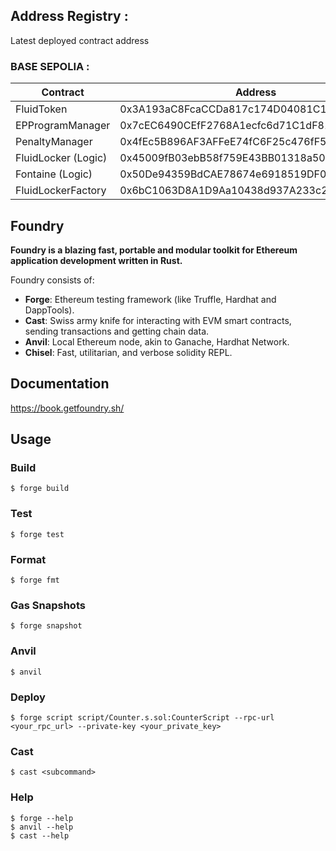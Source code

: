 ## Address Registry :

Latest deployed contract address

### BASE SEPOLIA :

| Contract            | Address                                    | Explorer                                                                          |
| ------------------- | ------------------------------------------ | --------------------------------------------------------------------------------- |
| FluidToken          | 0x3A193aC8FcaCCDa817c174D04081C105154a8441 | https://mumbai.polygonscan.com/address/0xc0f123B96d67C2D600b91Fdee740E05D18e4DD45 |
| EPProgramManager    | 0x7cEC6490CEfF2768A1ecfc6d71C1dF819A8a6E3c | https://mumbai.polygonscan.com/address/0xc0f123B96d67C2D600b91Fdee740E05D18e4DD45 |
| PenaltyManager      | 0x4fEc5B896AF3AFFeE74fC6F25c476fF53aAEfCe1 | https://mumbai.polygonscan.com/address/0xB7Ab2197eF273F759C174D553E37633c0E691460 |
| FluidLocker (Logic) | 0x45009fB03ebB58f759E43BB01318a50f8C2f3f8b | https://mumbai.polygonscan.com/address/0x2441290537D452A5e281755fE1126275f27032ff |
| Fontaine (Logic)    | 0x50De94359BdCAE78674e6918519DF0220aEfD514 | https://mumbai.polygonscan.com/address/0x392cfc9F4e839B1C49f422851ed004f2d7B81939 |
| FluidLockerFactory  | 0x6bC1063D8A1D9Aa10438d937A233c2F953d40cC3 | https://mumbai.polygonscan.com/address/0x78cD0E886b6C8EfCf2E67612fa45Ff16f685815d |

## Foundry

**Foundry is a blazing fast, portable and modular toolkit for Ethereum application development written in Rust.**

Foundry consists of:

- **Forge**: Ethereum testing framework (like Truffle, Hardhat and DappTools).
- **Cast**: Swiss army knife for interacting with EVM smart contracts, sending transactions and getting chain data.
- **Anvil**: Local Ethereum node, akin to Ganache, Hardhat Network.
- **Chisel**: Fast, utilitarian, and verbose solidity REPL.

## Documentation

https://book.getfoundry.sh/

## Usage

### Build

```shell
$ forge build
```

### Test

```shell
$ forge test
```

### Format

```shell
$ forge fmt
```

### Gas Snapshots

```shell
$ forge snapshot
```

### Anvil

```shell
$ anvil
```

### Deploy

```shell
$ forge script script/Counter.s.sol:CounterScript --rpc-url <your_rpc_url> --private-key <your_private_key>
```

### Cast

```shell
$ cast <subcommand>
```

### Help

```shell
$ forge --help
$ anvil --help
$ cast --help
```
